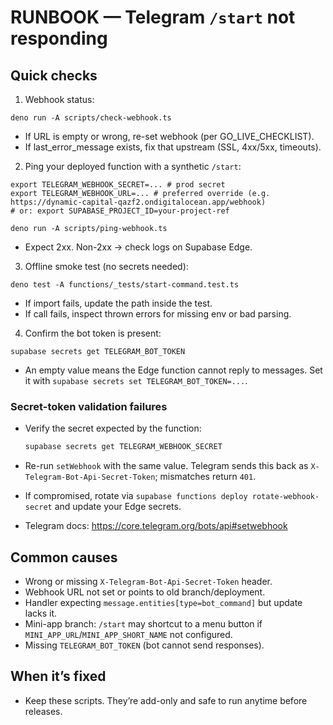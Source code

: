 # RUNBOOK — Telegram `/start` not responding

## Quick checks

1. Webhook status:

```
deno run -A scripts/check-webhook.ts
```

- If URL is empty or wrong, re-set webhook (per GO_LIVE_CHECKLIST).
- If last_error_message exists, fix that upstream (SSL, 4xx/5xx, timeouts).

2. Ping your deployed function with a synthetic `/start`:

```
export TELEGRAM_WEBHOOK_SECRET=... # prod secret
export TELEGRAM_WEBHOOK_URL=... # preferred override (e.g. https://dynamic-capital-qazf2.ondigitalocean.app/webhook)
# or: export SUPABASE_PROJECT_ID=your-project-ref

deno run -A scripts/ping-webhook.ts
```

- Expect 2xx. Non-2xx → check logs on Supabase Edge.

3. Offline smoke test (no secrets needed):

```
deno test -A functions/_tests/start-command.test.ts
```

- If import fails, update the path inside the test.
- If call fails, inspect thrown errors for missing env or bad parsing.

4. Confirm the bot token is present:

```
supabase secrets get TELEGRAM_BOT_TOKEN
```

- An empty value means the Edge function cannot reply to messages. Set it with
  `supabase secrets set TELEGRAM_BOT_TOKEN=...`.

### Secret-token validation failures

- Verify the secret expected by the function:

  ```bash
  supabase secrets get TELEGRAM_WEBHOOK_SECRET
  ```

- Re-run `setWebhook` with the same value. Telegram sends this back as
  `X-Telegram-Bot-Api-Secret-Token`; mismatches return `401`.
- If compromised, rotate via `supabase functions deploy rotate-webhook-secret`
  and update your Edge secrets.
- Telegram docs: https://core.telegram.org/bots/api#setwebhook

## Common causes

- Wrong or missing `X-Telegram-Bot-Api-Secret-Token` header.
- Webhook URL not set or points to old branch/deployment.
- Handler expecting `message.entities[type=bot_command]` but update lacks it.
- Mini-app branch: `/start` may shortcut to a menu button if
  `MINI_APP_URL`/`MINI_APP_SHORT_NAME` not configured.
- Missing `TELEGRAM_BOT_TOKEN` (bot cannot send responses).

## When it’s fixed

- Keep these scripts. They’re add-only and safe to run anytime before releases.
